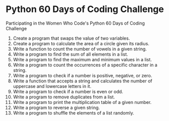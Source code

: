 # Python 60 Days of Coding Challenge
Participating in the Women Who Code's Python 60 Days of Coding Challenge

1. Create a program that swaps the value of two variables.
2. Create a program to calculate the area of a circle given its radius.
3. Write a function to count the number of vowels in a given string.
4. Write a program to find the sum of all elements in a list.
5. Write a program to find the maximum and minimum values in a list.
6. Write a program to count the occurrences of a specific character in a string.
7. Write a program to check if a number is positive, negative, or zero.
8. Write a function that accepts a string and calculates the number of uppercase and lowercase letters in it.
9. Write a program to check if a number is even or odd.
10. Write a program to remove duplicates from a list.
11. Write a program to print the multiplication table of a given number.
12. Write a program to reverse a given string.
13. Write a program to shuffle the elements of a list randomly.
